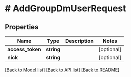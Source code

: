 # # AddGroupDmUserRequest

## Properties

Name | Type | Description | Notes
------------ | ------------- | ------------- | -------------
**access_token** | **string** |  | [optional]
**nick** | **string** |  | [optional]

[[Back to Model list]](../../README.md#models) [[Back to API list]](../../README.md#endpoints) [[Back to README]](../../README.md)
